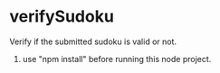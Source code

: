 # verifySudoku
Verify if the submitted sudoku is valid or not.

1) use "npm install" before running this node project.
